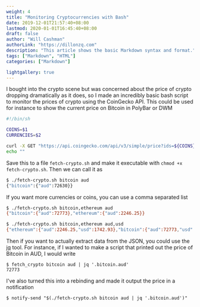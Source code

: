 ```yaml
---
weight: 4
title: "Monitoring Cryptocurrencies with Bash"
date: 2019-12-01T21:57:40+08:00
lastmod: 2020-01-01T16:45:40+08:00
draft: false
author: "Will Cashman"
authorLink: "https://dillonzq.com"
description: "This article shows the basic Markdown syntax and format."
tags: ["Markdown", "HTML"]
categories: ["Markdown"]

lightgallery: true
---
```


I bought into the crypto scene but was concerned about the price of crypto dropping dramatically as it does, so I made an incredibly basic bash script to monitor the prices of crypto using the CoinGecko API. This could be used for instance to show the current price on Bitcoin in PolyBar or DWM

```sh
#!/bin/sh

COINS=$1
CURRENCIES=$2

curl -X GET "https://api.coingecko.com/api/v3/simple/price?ids=${COINS}&vs_currencies=${CURRENCIES}" -H  "accept: application/json"
echo ""
```

Save this to a file `fetch-crypto.sh` and make it executable with `chmod +x fetch-crypto.sh`. Then we can call it as

```sh
$ ./fetch-crypto.sh bitcoin aud
{"bitcoin":{"aud":72630}}
```

If you want more currencies or coins, you can use a comma separated list

```sh
$ ./fetch-crypto.sh bitcoin,ethereum aud
{"bitcoin":{"aud":72773},"ethereum":{"aud":2246.25}}

$ ./fetch-crypto.sh bitcoin,ethereum aud,usd
{"ethereum":{"aud":2246.25,"usd":1742.93},"bitcoin":{"aud":72773,"usd":56467}}
```

Then if you want to actually extract data from the JSON, you could use the [jq](https://stedolan.github.io/jq/) tool. 
For instance, if I wanted to make a script that printed out the price of Bitcoin in AUD, I would write

```
$ fetch_crypto bitcoin aud | jq '.bitcoin.aud'
72773
```

I've also turned this into a rebinding and made it output the price in a notification 

```
$ notify-send "$(./fetch-crypto.sh bitcoin aud | jq '.bitcoin.aud')"
```
